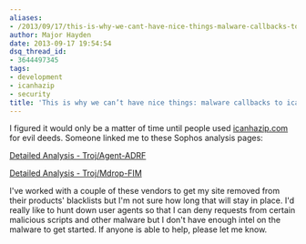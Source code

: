 ```yaml
---
aliases:
- /2013/09/17/this-is-why-we-cant-have-nice-things-malware-callbacks-to-icanhazip-com/
author: Major Hayden
date: 2013-09-17 19:54:54
dsq_thread_id:
- 3644497345
tags:
- development
- icanhazip
- security
title: 'This is why we can’t have nice things: malware callbacks to icanhazip.com'
---
```


I figured it would only be a matter of time until people used [icanhazip.com][1] for evil deeds. Someone linked me to these Sophos analysis pages:

[Detailed Analysis - Troj/Agent-ADRF][2]

[Detailed Analysis - Troj/Mdrop-FIM][3]

I've worked with a couple of these vendors to get my site removed from their products' blacklists but I'm not sure how long that will stay in place. I'd really like to hunt down user agents so that I can deny requests from certain malicious scripts and other malware but I don't have enough intel on the malware to get started. If anyone is able to help, please let me know.

 [1]: http://icanhazip.com
 [2]: https://secure2.sophos.com/en-us/threat-center/threat-analyses/viruses-and-spyware/Troj~Agent-ADRF/detailed-analysis.aspx
 [3]: https://secure2.sophos.com/en-us/threat-center/threat-analyses/viruses-and-spyware/Troj~Mdrop-FIM/detailed-analysis.aspx